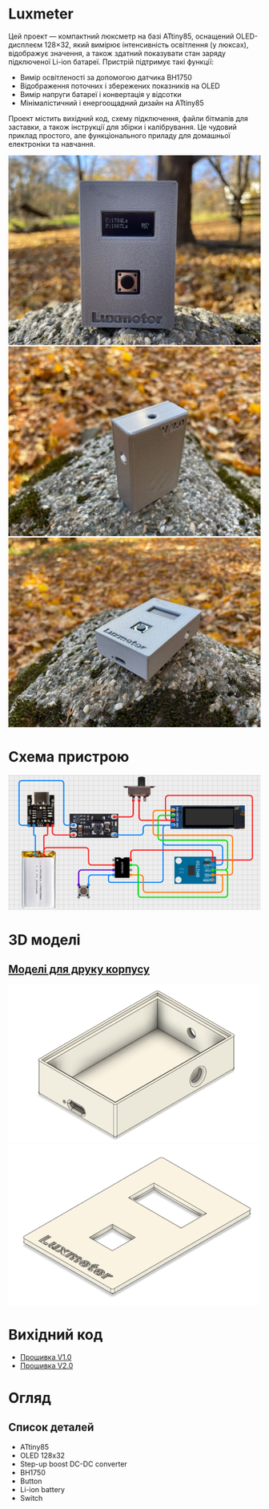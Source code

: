 # Luxmeter

Цей проект — компактний люксметр на базі ATtiny85, оснащений OLED-дисплеєм 128×32, який вимірює інтенсивність освітлення (у люксах), відображує значення, а також здатний показувати стан заряду підключеної Li-ion батареї. Пристрій підтримує такі функції:

- Вимір освітленості за допомогою датчика BH1750
- Відображення поточних і збережених показників на OLED
- Вимір напруги батареї і конвертація у відсотки
- Мінімалістичний і енергоощадний дизайн на ATtiny85

Проект містить вихідний код, схему підключення, файли бітмапів для заставки, а також інструкції для збірки і калібрування. Це чудовий приклад простого, але функціонального приладу для домашньої електроніки та навчання.

![Luxmeter](materials/Photo_03.png)
![Luxmeter](materials/Photo_04.jpg)
![Luxmeter](materials/Photo_05.jpg)

# Схема пристрою
![Circuit](materials/Circuit.png)

# 3D моделі
## [Моделі для друку корпусу](https://github.com/Stanislav-developer/luxmeter_attiny85_oled/tree/main/3D_Models)
![Luxmeter](materials/Photo_01.png)
![Luxmeter](materials/Photo_02.png)

# Вихідний код
- [Прошивка V1.0](https://github.com/Stanislav-developer/luxmeter_attiny85_oled/blob/main/Luxmeter_Firmware_V1.0/Luxmeter_Firmware_V1.0.ino)
- [Прошивка V2.0](https://github.com/Stanislav-developer/luxmeter_attiny85_oled/blob/main/Luxmeter_Firmware_V1.0/V2.0.ino)

# Огляд

## Список деталей
- ATtiny85  
- OLED 128x32  
- Step-up boost DC-DC converter  
- BH1750  
- Button  
- Li-ion battery  
- Switch  
